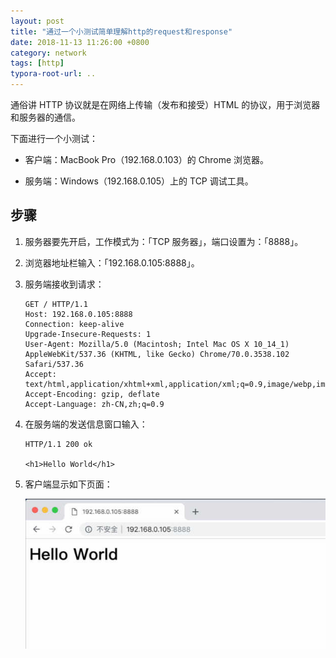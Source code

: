 ```yaml
---
layout: post
title: "通过一个小测试简单理解http的request和response"
date: 2018-11-13 11:26:00 +0800
category: network
tags: [http]
typora-root-url: ..
---
```


通俗讲 HTTP 协议就是在网络上传输（发布和接受）HTML 的协议，用于浏览器和服务器的通信。

下面进行一个小测试：

* 客户端：MacBook Pro（192.168.0.103）的 Chrome 浏览器。

* 服务端：Windows（192.168.0.105）上的 TCP 调试工具。

## 步骤

1. 服务器要先开启，工作模式为：「TCP 服务器」，端口设置为：「8888」。

2. 浏览器地址栏输入：「192.168.0.105:8888」。

3. 服务端接收到请求：

   ```
   GET / HTTP/1.1
   Host: 192.168.0.105:8888
   Connection: keep-alive
   Upgrade-Insecure-Requests: 1
   User-Agent: Mozilla/5.0 (Macintosh; Intel Mac OS X 10_14_1) AppleWebKit/537.36 (KHTML, like Gecko) Chrome/70.0.3538.102 Safari/537.36
   Accept: text/html,application/xhtml+xml,application/xml;q=0.9,image/webp,image/apng,*/*;q=0.8
   Accept-Encoding: gzip, deflate
   Accept-Language: zh-CN,zh;q=0.9
   ```

4. 在服务端的发送信息窗口输入：

   ```
   HTTP/1.1 200 ok
   
   <h1>Hello World</h1>
   ```

5. 客户端显示如下页面：

   ![http_response](/assets/images/2018-11-14_http_reponse.jpg)